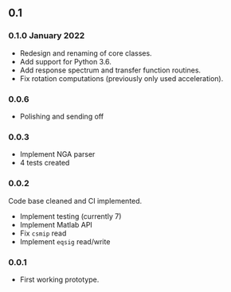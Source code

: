 ## 0.1 

### 0.1.0 January 2022
- Redesign and renaming of core classes.
- Add support for Python 3.6.
- Add response spectrum and transfer function
  routines.
- Fix rotation computations (previously only used
  acceleration).

### 0.0.6

- Polishing and sending off

### 0.0.3

- Implement NGA parser
- 4 tests created

### 0.0.2

Code base cleaned and CI implemented.

- Implement testing (currently 7)
- Implement Matlab API
- Fix `csmip` read
- Implement `eqsig` read/write


### 0.0.1

- First working prototype.

